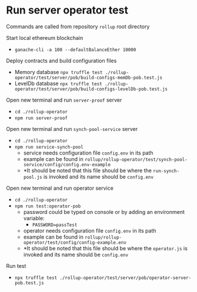 # Run server operator test
Commands are called from repository `rollup` root directory

Start local ethereum blockchain
  - `ganache-cli -a 100 --defaultBalanceEther 10000`

Deploy contracts and build configuration files
  - Memory database 
    `npx truffle test ./rollup-operator/test/server/pob/build-configs-memDb-pob.test.js`
  - LevelDb database
    `npx truffle test ./rollup-operator/test/server/pob/build-configs-levelDb-pob.test.js`

Open new terminal and run `server-proof` server
  - `cd ./rollup-operator`
  - `npm run server-proof`

Open new terminal and run `synch-pool-service` server
  - `cd ./rollup-operator`
  - `npm run service-synch-pool`
    - service needs configuration file `config.env` in its path
    - example can be found in `rollup/rollup-operator/test/synch-pool-service/config/config.env-example`
    - *It should be noted that this file should be where the `run-synch-pool.js` is invoked and its name should be `config.env`

Open new terminal and run operator service
  - `cd ./rollup-operator`
  - `npm run test:operator-pob`
    - password could be typed on console or by adding an environment variable:
      - `PASSWORD=passTest`
    - operator needs configuration file `config.env` in its path
    - example can be found in `rollup/rollup-operator/test/config/config-example.env`
    - *It should be noted that this file should be where the `operator.js` is invoked and its name should be `config.env` 

Run test 
  - `npx truffle test ./rollup-operator/test/server/pob/operator-server-pob.test.js`